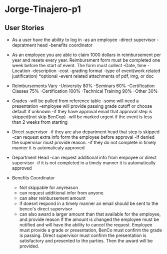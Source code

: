 # Jorge-Tinajero-p1

## User Stories

* As a user have the ability to log in
-as an employee 
-direct supervisor 
-depratment head 
-benefits coordinator

* As an employee you are able to claim 1000 dollars in reimbursement per year and resets every year. Reimbursment form must be completed one week before the start of event. The form must collect
-Date, time
-Location
-description
-cost
-grading format
-type of event(work related justification)
*optional
-event related attachments of pdf, img, or doc

* Reimbursements Vary
-University 80%
-Seminars 60%
-Certification Classes 75%
-Certification 100%
-Technical Training 90%
-Other 30%

* Grades
  -will be pulled from reference table
  -some will need a presentation
  -employee will provide passing grade cutoff or choose default if unknown
  -if they have approval email that approval step is skipped(not skip BenCop)
  -will be marked urgent if the event is less than 2 weeks from starting
* Direct supervisor
 -if they are also department head that step is skipped
 -can request extra info form the employee before approval
 -if denied the supervisor must provide reason.
 -if they do not complete in timely manner it is automaticaly approved
 * Department Head 
  -can request additional info from empoyee or direct supervisor
  -if it is not completed in a timely manner it is automatically approved
 * Benefits Coordinator
   - Not skippable for anyreason
   - can request additional infor from anyone.
   - can alter reinbursement amount
   - if doesnt respond in a timely manner an email should be sent to the benco's direct supervisor
   - can also award a larger amount than that available for the employee, and provide reason
If the amount is changed the employee must be notified and will have the ability to cancel the request. Employee must provide a grade or presentation, BenCo must confirm the grade is passing. Direct supervisor must confirm the presentation is satisfactory and presented to the parties. Then the award will be provided.

